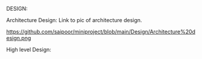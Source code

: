 DESIGN:

Architecture Design: Link to pic of architecture design.
                 
   https://github.com/saipoor/miniproject/blob/main/Design/Architecture%20design.png              

High level Design:

